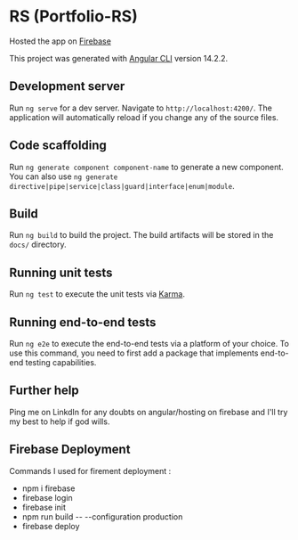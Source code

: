 # RS (Portfolio-RS)

Hosted the app on [Firebase](https://angular-53ec4.web.app)

This project was generated with [Angular CLI](https://github.com/angular/angular-cli) version 14.2.2.

## Development server

Run `ng serve` for a dev server. Navigate to `http://localhost:4200/`. The application will automatically reload if you change any of the source files.

## Code scaffolding

Run `ng generate component component-name` to generate a new component. You can also use `ng generate directive|pipe|service|class|guard|interface|enum|module`.

## Build

Run `ng build` to build the project. The build artifacts will be stored in the `docs/` directory.

## Running unit tests

Run `ng test` to execute the unit tests via [Karma](https://karma-runner.github.io).

## Running end-to-end tests

Run `ng e2e` to execute the end-to-end tests via a platform of your choice. To use this command, you need to first add a package that implements end-to-end testing capabilities.

## Further help
Ping me on LinkdIn for any doubts on angular/hosting on firebase and I'll try my best to help if god wills.

## Firebase Deployment
Commands I used for firement deployment : 
  - npm i firebase
  - firebase login
  - firebase init
  - npm run build -- --configuration production
  - firebase deploy

